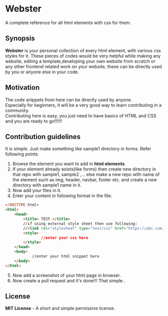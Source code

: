# Webster
A complete reference for all html elements with css for them.

## Synopsis

**Webster** is your personal collection of every html element, with various css styles for it. These pieces of codes would be very helpful while making any website, editing a template,developing your own website from scratch or any other frontend related work on your website, these can be directly used by you or anyone else in your code.

## Motivation
The code snippets from here can be directly used by anyone.  
Especially for beginners, it will be a very good way to learn contributing in a community.  
Contributing here is easy, you just need to have basics of HTML and CSS and you are ready to go!!!!!! 

## Contribution guidelines
It is simple. Just make something like sample1 directory in forms.
Refer following points 
1. Browse the element you want to add in **html elements**.  
2. If your element already exists(like forms) then create new directory in that repo with sample1, sample2 ,... 
   else make a new repo with name of the element such as img, header, navbar, footer etc. and create a new directory with sample1 name in it.  
3. Now add your files in it.  
4. Enter your content in following format in the file:  
```html  
<!DOCTYPE html>  
<html>  
	<head>  
		<title> TEST </title>  
		//if using external style sheet then use following:  
		//<link rel="stylesheet" type="text/css" href="https://abc.com/style/sample.css">  
		<style>  
    			//enter your css here   
		</style>  
	</head>  
	<body>  
    		//enter your html snippet here   
	</body>  
</html>  
```  
5. Now add a screenshot of your html page in browser.
6. Now create a pull request and it's done!!! That simple..

## License

**MIT License** - A short and simple permissive license.
